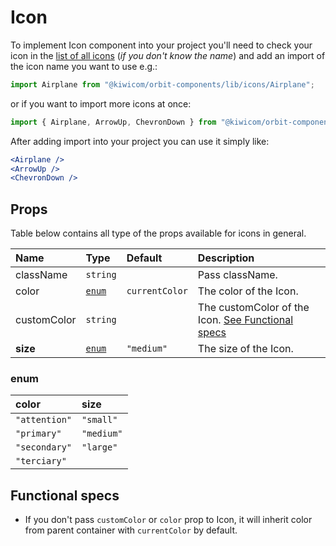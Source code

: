 # Icon
To implement Icon component into your project you'll need to check your icon in the [list of all icons](../icons/icons.md) (*if you don't know the name*) and add an import of the icon name you want to use e.g.:
```jsx
import Airplane from "@kiwicom/orbit-components/lib/icons/Airplane";
```
or if you want to import more icons at once:
```jsx
import { Airplane, ArrowUp, ChevronDown } from "@kiwicom/orbit-components/lib/icons";
```
After adding import into your project you can use it simply like:
```jsx
<Airplane />
<ArrowUp />
<ChevronDown />
```
## Props
Table below contains all type of the props available for icons in general.

| Name          | Type            | Default         | Description                      |
| :------------ | :-------------- | :-------------- | :------------------------------- |
| className     | `string`        |                 | Pass className.
| color         | [`enum`](#enum) | `currentColor`  | The color of the Icon.
| customColor   | `string`        |                 | The customColor of the Icon. [See Functional specs](#functional-specs)
| **size**      | [`enum`](#enum) | `"medium"`      | The size of the Icon.

### enum

| color         | size       |
| :------------ | :--------- |
| `"attention"` | `"small"`  |
| `"primary"`   | `"medium"` |
| `"secondary"` | `"large"`  |
| `"terciary"`  |            |

## Functional specs
* If you don't pass `customColor` or `color` prop to Icon, it will inherit color from parent container with `currentColor` by default.
